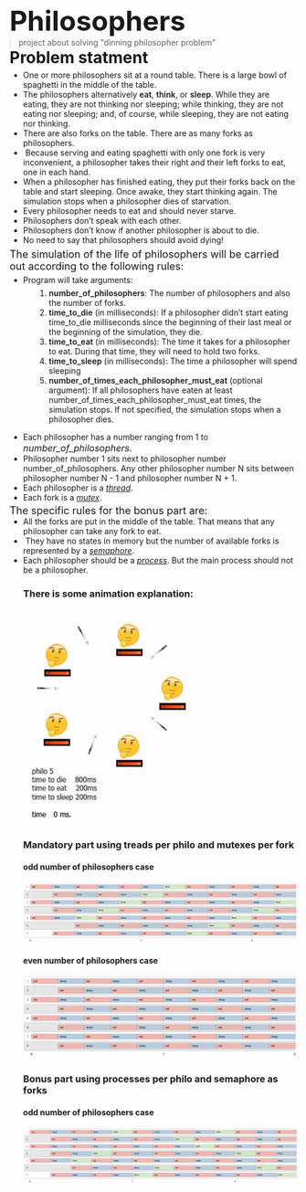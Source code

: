 <section class="u-clearfix current-section u-block-f300-1" custom-posts-hash="[]" data-style="blank" data-section-properties="{&quot;margin&quot;:&quot;none&quot;,&quot;stretch&quot;:true}" id="sec-49bf" data-source="Blank" data-id="f300" style="">
  <div class="u-clearfix u-sheet u-valign-middle u-block-f300-2" style="min-height: 800px" data-block-type="Sheet"><h1 class="u-text u-text-default u-block-control u-align-center u-title u-block-f300-8" data-block="29" style="margin: 0px auto; font-size: 3rem;" data-block-type="Text">Philoso​phers</h1><blockquote class="u-text u-text-default u-block-control u-align-center u-block-f300-9" data-block="30" style="margin-top: 0px; margin-bottom: 0px; margin-left: auto; margin-right: auto" data-block-type="Text">project about solving "dinning philosopher problem"</blockquote><h2 class="u-text u-text-default u-block-control u-align-center u-subtitle u-block-f300-10" data-block="31" style="font-size: 1.75rem; margin-top: 1px; margin-left: auto; margin-right: auto; margin-bottom: 0px" data-block-type="Text">Problem statment</h2><ul class="u-text u-text-default u-block-control u-block-f300-11" data-block="32" style="margin-top: 5px; margin-left: 0px; margin-right: 0px; margin-bottom: 0px" data-block-type="Text"><li data-block-type=""><div class="u-list-icon hidden u-block-f300-12" style=""></div>​One or more philosophers sit at a round table. There is a large bowl of spaghetti in the middle of the table.</li><li data-block-type=""><div class="u-list-icon hidden u-block-f300-13" style=""></div><div class="u-list-icon hidden u-block-f300-14" style=""></div>​​The philosophers alternatively <span style="font-weight: 600;">eat</span>, <span style="font-weight: 600;">think</span>, or <span style="font-weight: 600;">sleep</span>.
While they are eating, they are not thinking nor sleeping;
while thinking, they are not eating nor sleeping;
and, of course, while sleeping, they are not eating nor thinking.</li><li data-block-type=""><div class="u-list-icon hidden u-block-f300-15" style=""></div><div class="u-list-icon hidden u-block-f300-16" style=""></div>​There are also forks on the table. There are as many forks as philosophers.</li><li data-block-type=""><div class="u-list-icon hidden u-block-f300-17" style=""></div>&nbsp;Because serving and eating spaghetti with only one fork is very inconvenient, a
philosopher takes their right and their left forks to eat, one in each hand.&nbsp;<br></li><li data-block-type=""><div class="u-list-icon hidden u-block-f300-18" style=""></div>When a philosopher has finished eating, they put their forks back on the table and
start sleeping. Once awake, they start thinking again. The simulation stops when
a philosopher dies of starvation.<br></li><li data-block-type=""><div class="u-list-icon hidden u-block-f300-19" style=""></div>Every philosopher needs to eat and should never starve.<br></li><li data-block-type=""><div class="u-list-icon hidden u-block-f300-20" style=""></div>Philosophers don’t speak with each other.<br></li><li data-block-type=""><div class="u-list-icon hidden u-block-f300-21" style=""></div>Philosophers don’t know if another philosopher is about to die.<br></li><li data-block-type=""><div class="u-list-icon hidden u-block-f300-22" style=""></div>No need to say that philosophers should avoid dying!&nbsp;<br></li></ul><p class="u-text u-text-default u-large-text u-text-variant u-block-control u-block-f300-23" data-block="34" style="font-size: 1.125rem; margin-top: 6px; margin-right: auto; margin-bottom: 0px; margin-left: 0px" data-block-type="Text">​The simulation of the life of philosophers will be carried out according to the following rules:</p><ul class="u-text u-text-default u-block-control u-block-f300-24" data-block="35" style="margin-top: 4.75px; margin-right: auto; margin-bottom: 0px; margin-left: 0px" data-block-type="Text"><li data-block-type=""><div class="u-list-icon hidden u-block-f300-25" style=""></div>Program will take arguments:</li></ul><ol class="u-text u-text-default u-block-control u-block-f300-26" data-block="36" style="margin-top: 6px; margin-right: auto; margin-bottom: 0px; margin-left: 45px" data-block-type="Text"><li data-block-type=""><span style="font-weight: 600;">​number_of_philosophers</span>: The number of philosophers and also the number
of forks.
</li><li><span style="font-weight: 600;">​time_to_die</span> (in milliseconds): If a philosopher didn’t start eating time_to_die
milliseconds since the beginning of their last meal or the beginning of the simulation, they die.
</li><li>​<span style="font-weight: 600;">time_to_eat</span> (in milliseconds): The time it takes for a philosopher to eat.
During that time, they will need to hold two forks.
</li><li><span style="font-weight: 600;">time_to_sleep</span> (in milliseconds): The time a philosopher will spend sleeping<br></li><li><span style="font-weight: 600;">number_of_times_each_philosopher_must_eat</span> (optional argument): If all
philosophers have eaten at least number_of_times_each_philosopher_must_eat
times, the simulation stops. If not specified, the simulation stops when a
philosopher dies.&nbsp;<br></li></ol><p class="u-text u-text-default u-small-text u-text-variant u-block-control u-block-f300-30" data-block="39" style="margin-top: -5px; margin-right: auto; margin-bottom: 0px; margin-left: 0px" data-block-type="Text">&nbsp; &nbsp; &nbsp; &nbsp;&nbsp;</p><ul class="u-text u-text-default u-block-control u-block-f300-27" data-block="37" style="margin-top: 0px; margin-bottom: 0px; margin-left: 0px; margin-right: 0px" data-block-type="Text"><li data-block-type="">Each philosopher has a number ranging from 1 to<span style="background-color: var(--bg-color); color: var(--bg-contrast); font-family: var(--text-font); font-size: 1rem; font-weight: 600; font-style: italic;"> <span style="font-weight: 400;">number_of_philosophers</span></span><span style="background-color: var(--bg-color); color: var(--bg-contrast); font-family: var(--text-font); font-size: 1rem;">.</span><br></li><li data-block-type=""><div class="u-list-icon hidden u-block-f300-29" style=""></div>​Philosopher number 1 sits next to philosopher number number_of_philosophers.
Any other philosopher number N sits between philosopher number N - 1 and philosopher number N + 1.</li><li data-block-type=""><div class="u-list-icon hidden u-block-f300-31" style=""></div>Each philosopher is a <span style="text-decoration: underline !important; font-style: italic;">thread</span>.</li><li data-block-type=""><div class="u-list-icon hidden u-block-f300-32" style=""></div>Each fork is a <span style="text-decoration: underline !important; font-style: italic;">mutex</span>.</li></ul><p class="u-text u-text-default u-block-control u-large-text u-text-variant u-block-f300-3" data-block="14" style="font-size: 1.125rem; margin-top: 4px; margin-right: auto; margin-bottom: 0px; margin-left: 0px" data-block-type="Text">​The spe​cific rules ​for ​the bonus part are:
</p><ul class="u-text u-text-default u-block-control u-block-f300-4" data-block="27" style="margin-top: 0px; margin-right: auto; margin-bottom: -0.25px; margin-left: 0px" data-block-type="Text"><li data-block-type=""><div class="u-list-icon hidden u-block-f300-5" style=""></div>​All the forks are put in the middle of the table. That means that any philosopher can take any fork to eat.</li><li><div class="u-list-icon hidden u-block-f300-6" style=""></div>​ They have no states in memory but the number of available forks is represented by
a <span style="text-decoration: underline !important; font-style: italic;">semaphore</span>.</li><li><div class="u-list-icon hidden u-block-f300-7" style=""></div>​Each philosopher should be a <span style="font-style: italic; text-decoration: underline !important;">process</span>. But the main process should not be a
philosopher.

### There is some animation explanation:
![animation](assets/philo-animation.gif)
### Mandatory part using treads per philo and mutexes per fork
#### odd number of philosophers case
![m_odd_number_of_philo](assets/mandatoty%207%20800%20200%20200%205.png)
#### even number of philosophers case
![m_even_number_of_philo](assets/mandatory%208%20800%20200%20200%205.png)

### Bonus part using processes per philo and semaphore as forks
#### odd number of philosophers case
![b_even_number_of_philo](assets/bonus%207%20800%20200%20200%205.png)